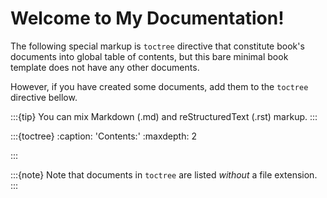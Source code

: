 # Welcome to My Documentation!

The following special markup is `toctree` directive that constitute book's documents into global table of contents, but this bare minimal book template does not have any other documents.

However, if you have created some documents, add them to the `toctree` directive bellow.

:::{tip}
You can mix Markdown (.md) and reStructuredText (.rst) markup.
:::

:::{toctree}
:caption: 'Contents:'
:maxdepth: 2

:::

:::{note}
Note that documents in `toctree` are listed *without* a file extension.
:::
